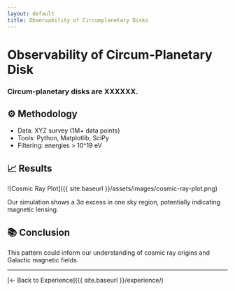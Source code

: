 ```yaml
---
layout: default
title: Observability of Circumplanetary Disks
---
```





# Observability of Circum-Planetary Disk


### Circum-planetary disks are XXXXXX.

## ⚙️ Methodology
- Data: XYZ survey (1M+ data points)
- Tools: Python, Matplotlib, SciPy
- Filtering: energies > 10^19 eV

## 📈 Results

![Cosmic Ray Plot]({{ site.baseurl }}/assets/images/cosmic-ray-plot.png)

Our simulation shows a 3σ excess in one sky region, potentially indicating magnetic lensing.

## 📚 Conclusion
This pattern could inform our understanding of cosmic ray origins and Galactic magnetic fields.

---

[← Back to Experience]({{ site.baseurl }}/experience/)
